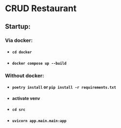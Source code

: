 **<h1> CRUD Restaurant </h1>**
**<h2> Startup: </h2>**
**<h3> Via docker: </h3>**
- **<h4> ```cd docker``` </h4>**
- **<h4> ```docker compose up --build``` </h4>**

**<h3> Without docker: </h3>**
- **<h4> ```poetry install``` or ```pip install -r requirements.txt``` </h4>**
- **<h4> activate venv </h4>**
- **<h4> ```cd src``` </h4>**
- **<h4> ```uvicorn app.main.main:app``` </h4>**
